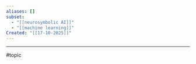 ```yaml
---
aliases: []
subset:
  - "[[neurosymbolic AI]]"
  - "[[machine learning]]"
Created: "[[17-10-2025]]"
---
```




--- 
#topic 
